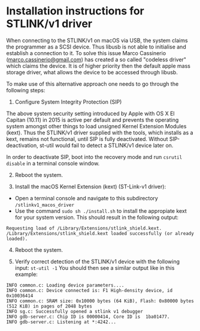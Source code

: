 # Installation instructions for STLINK/v1 driver

When connecting to the STLINK/v1 on macOS via USB, the system claims the programmer as a SCSI device. Thus libusb is not able to initialise and establish a connection to it. To solve this issue Marco Cassinerio (marco.cassinerio@gmail.com) has created a so called "codeless driver" which claims the device. It is of higher priority then the default apple mass storage driver, what allows the device to be accessed through libusb.

To make use of this alternative approach one needs to go through the following steps:

1) Configure System Integrity Protection (SIP)

The above system security setting introduced by Apple with OS X El Capitan (10.11) in 2015 is active per default
and prevents the operating system amongst other things to load unsigned Kernel Extension Modules (kext).
Thus the STLINK/v1 driver supplied with the tools, which installs as a kext, remains not functional,
until SIP is fully deactivated. Without SIP-deactivation, st-util would fail to detect a STLINK/v1 device later on.

In order to deactivate SIP, boot into the recovery mode and run ```csrutil disable``` in a terminal console window.

2) Reboot the system.

3) Install the macOS Kernel Extension (kext) (ST-Link-v1 driver):
 - Open a terminal console and navigate to this subdirectory `/stlinkv1_macos_driver`
 - Use the command ```sudo sh ./install.sh``` to install the appropiate kext for your system version.
   This should result in the following output:

```
Requesting load of /Library/Extensions/stlink_shield.kext.
/Library/Extensions/stlink_shield.kext loaded successfully (or already loaded).
```
4) Reboot the system.

5) Verify correct detection of the STLINK/v1 device with the following input: `st-util -1`
You should then see a similar output like in this example:

```
INFO common.c: Loading device parameters....
INFO common.c: Device connected is: F1 High-density device, id 0x10036414
INFO common.c: SRAM size: 0x10000 bytes (64 KiB), Flash: 0x80000 bytes (512 KiB) in pages of 2048 bytes
INFO sg.c: Successfully opened a stlink v1 debugger
INFO gdb-server.c: Chip ID is 00000414, Core ID is  1ba01477.
INFO gdb-server.c: Listening at *:4242...
```
